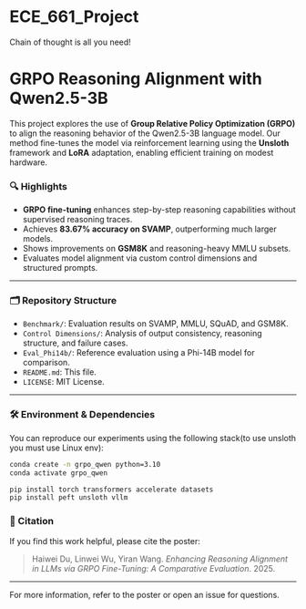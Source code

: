 # ECE_661_Project
Chain of thought is all you need!


# GRPO Reasoning Alignment with Qwen2.5-3B

This project explores the use of **Group Relative Policy Optimization (GRPO)** to align the reasoning behavior of the Qwen2.5-3B language model. Our method fine-tunes the model via reinforcement learning using the **Unsloth** framework and **LoRA** adaptation, enabling efficient training on modest hardware.

### 🔍 Highlights
- **GRPO fine-tuning** enhances step-by-step reasoning capabilities without supervised reasoning traces.
- Achieves **83.67% accuracy on SVAMP**, outperforming much larger models.
- Shows improvements on **GSM8K** and reasoning-heavy MMLU subsets.
- Evaluates model alignment via custom control dimensions and structured prompts.

---

### 🗂 Repository Structure
- `Benchmark/`: Evaluation results on SVAMP, MMLU, SQuAD, and GSM8K.
- `Control Dimensions/`: Analysis of output consistency, reasoning structure, and failure cases.
- `Eval_Phi14b/`: Reference evaluation using a Phi-14B model for comparison.
- `README.md`: This file.
- `LICENSE`: MIT License.

---

### 🛠 Environment & Dependencies

You can reproduce our experiments using the following stack(to use unsloth you must use Linux env):

```bash
conda create -n grpo_qwen python=3.10
conda activate grpo_qwen

pip install torch transformers accelerate datasets
pip install peft unsloth vllm
```

### 📄 Citation
If you find this work helpful, please cite the poster:
> Haiwei Du, Linwei Wu, Yiran Wang. *Enhancing Reasoning Alignment in LLMs via GRPO Fine-Tuning: A Comparative Evaluation*. 2025.

---

For more information, refer to the poster or open an issue for questions.
